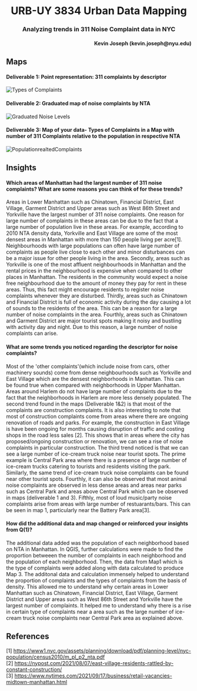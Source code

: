 
<h1 align="center">
URB-UY 3834 Urban Data Mapping </h1>

<h3 align="center"> Analyzing trends in 311 Noise Complaint data in NYC </h>
<h4 align="right"> Kevin Joseph (kevin.joseph@nyu.edu) </h>

## Maps

#### Deliverable 1: Point representation: 311 complaints by descriptor 

![Types of Complaints](https://user-images.githubusercontent.com/44895177/136876572-632a8873-d5dc-4831-b744-8f4c3aa4c613.png)

#### Deliverable 2: Graduated map of noise complaints by NTA

![Graduated Noise Levels](https://user-images.githubusercontent.com/44895177/136878247-65b495a5-7104-44f5-a6a9-aa3b96f45d8e.png)

#### Deliverable 3: Map of your data- Types of Complaints in a Map with number of 311 Complaints relative to the population in respective NTA

![PopulationrealtedComplaints](https://user-images.githubusercontent.com/44895177/136881732-b663fdf4-6112-4276-b546-80803aefe149.png)


## Insights

#### Which areas of Manhattan had the largest number of 311 noise complaints? What are some reasons you can think of for these trends?

Areas in Lower Manhattan such as Chinatown, Financial District, East Village, Garment District and Upper areas such as West 86th Street and Yorkville have the largest number of 311 noise complaints. One reason for large number of complaints in these areas can be due to the fact that a large number of population live in these areas. For example, according to 2010 NTA density data, Yorkville and East Village are some of the most densest areas in Manhattan with more than 150 people living per acre[1]. Neighbourhoods with large populations can often have large number of complaints as people live close to each other and minor disturbances can be a major issue for other people living in the area. Secondly, areas such as Yorkville is one of the most affluent neighbourhoods in Manhattan and the rental prices in the neighbourhood is expensive when compared to other places in Manhattan. The residents in the community would expect a noise free neighbourhood due to the amount of money they pay for rent in these areas. Thus, this fact might encourage residents to register noise complaints whenever they are disturbed. Thirdly, areas such as Chinatown and Financial District is full of economic activity during the day causing a lot of sounds to the residents of the area. This can be a reason for a large number of noise complaints in the area. Fourthly, areas such as Chinatown and Garment District are major tourist spots making it noisy and bustling with activity day and night. Due to this reason, a large number of noise complaints can arise.  

#### What are some trends you noticed regarding the descriptor for noise complaints?

Most of the 'other complaints'(which include noise from cars, other machinery sounds) come from dense neighbourhoods such as Yorkville and East Village which are the densest neighborhoods in Manhattan. This can be found true when compared with neighborhoods in Upper Manhattan. Areas around Harlem do not have large number of complaints due to the fact that the neighborhoods in Harlem are more less densely populated. The second trend found in the maps (Deliverable 1&2) is that most of the complaints are construction complaints. It is also interesting to note that most of construction complaints come from areas where there are ongoing renovation of roads and parks. For example, the construction in East Village is have been ongoing for months causing disruption of traffic and costing shops in the road less sales [2]. This shows that in areas where the city has proposed/ongoing construction or renovation, we can see a rise of noise complaints in particular construction. The third trend noticed is that we can see a large number of ice-cream truck noise near tourist spots. The prime example is Central Park area where there is a  presence of large number of ice-cream trucks catering to tourists and residents visiting the park. Similarly, the same trend of ice-cream truck noise complaints can be found near other tourist spots. Fourthly, it can also be observed that most animal noise complaints are observed in less dense areas and areas near parks such as Central Park and areas above Central Park which can be observed in maps (deliverable 1 and 3). Fifthly, most of loud music/party noise complaints arise from areas with large number of restuarants/bars. This can be seen in map 1, particularly near the Battery Park area[3].

#### How did the additional data and map changed or reinforced your insights from Q(1)?

The additional data added was the population of each neighborhood based on NTA in Manhattan. In QGIS, further calculations were made to find the proportion betweeen the number of complaints in each neighborhood and the population of each neighborhood. Then, the data from Map1 which is the type of complaints were added along with data calculated to produce Map 3. The additonal data and calculation immensely helped to understand the proportion of complaints and the types of complaints from the basis of density. This allowed me to understand why certain areas in Lower Manhattan such as Chinatown, Financial District, East Village, Garment District and Upper areas such as West 86th Street and Yorkville have the largest number of complaints. It helped me to understand why there is a rise in certain type of complaints near a area such as the large number of ice-cream truck noise complaints near Central Park area as explained above. 


## References
[1] https://www1.nyc.gov/assets/planning/download/pdf/planning-level/nyc-population/census2010/m_pl_p2_nta.pdf 
<br> [2] https://nypost.com/2021/08/07/east-village-residents-rattled-by-constant-construction/ 
<br> [3] https://www.nytimes.com/2021/09/17/business/retail-vacancies-midtown-manhattan.html
